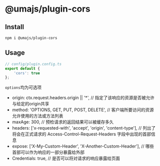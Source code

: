 # @umajs/plugin-cors

## Install
```
npm i @umajs/plugin-cors
```

## Usage
```js
// config/plugin.config.ts
export default {
    'cors': true
};
```

`options`均为可选项
- origin: ctx.request.headers.origin || '*', // 指定了该响应的资源是否被允许与给定的origin共享
- method: 'OPTIONS, GET, PUT, POST, DELETE', // 客户端所要访问的资源允许使用的方法或方法列表
- maxAge: 300, // 预检请求的返回结果可以被缓存多久
- headers: ['x-requested-with', 'accept', 'origin', 'content-type'], // 列出了将会在正式请求的 Access-Control-Request-Headers 字段中出现的首部信息
- expose: ['X-My-Custom-Header', 'X-Another-Custom-Header'], // 哪些首部可以作为响应的一部分暴露给外部
- Credentials: true, // 是否可以将对请求的响应暴露给页面
```
